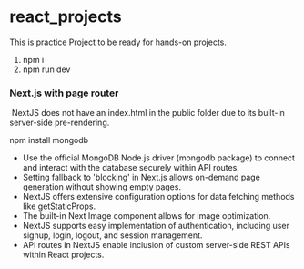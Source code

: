 # react_projects
This is practice Project to be ready for hands-on projects.
1. npm i
2. npm run dev

### Next.js with page router

 NextJS does not have an index.html in the public folder due to its built-in server-side pre-rendering.

npm install mongodb

* Use the official MongoDB Node.js driver (mongodb package) to connect and interact with the database securely within API routes.
* Setting fallback to 'blocking' in Next.js allows on-demand page generation without showing empty pages.
* NextJS offers extensive configuration options for data fetching methods like getStaticProps.
* The built-in Next Image component allows for image optimization.
* NextJS supports easy implementation of authentication, including user signup, login, logout, and session management.
* API routes in NextJS enable inclusion of custom server-side REST APIs within React projects.
